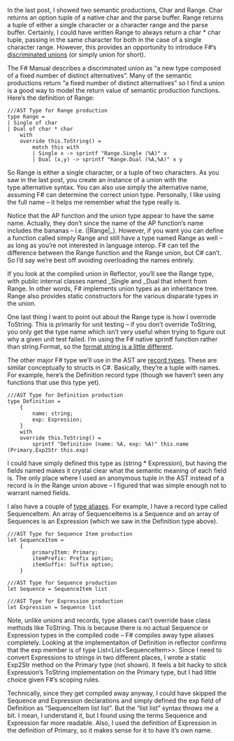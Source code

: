 In the last post, I showed two semantic productions, Char and Range.
Char returns an option tuple of a native char and the parse buffer.
Range returns a tuple of either a single character or a character range
and the parse buffer. Certainly, I could have written Range to always
return a char \* char tuple, passing in the same character for both in
the case of a single character range. However, this provides an
opportunity to introduce F\#’s [discriminated
unions](http://research.microsoft.com/fsharp/manual/quicktour.aspx#QuickTourDiscriminatedUnions)
(or simply union for short).

The F\# Manual describes a discriminated union as “a new type composed
of a fixed number of distinct alternatives”. Many of the semantic
productions return “a fixed number of distinct alternatives” so I find a
union is a good way to model the return value of semantic production
functions. Here’s the definition of Range:

``` {.brush: .fsharp}
///AST Type for Range production
type Range = 
| Single of char
| Dual of char * char
    with
    override this.ToString() =  
        match this with
        | Single x -> sprintf "Range.Single (%A)" x 
        | Dual (x,y) -> sprintf "Range.Dual (%A,%A)" x y
```

So Range is either a single character, or a tuple of two characters. As
you saw in the last post, you create an instance of a union with the
type.alternative syntax. You can also use simply the alternative name,
assuming F\# can determine the correct union type. Personally, I like
using the full name – it helps me remember what the type really is.

Notice that the AP function and the union type appear to have the same
name. Actually, they don’t since the name of the AP function’s name
includes the bananas – i.e. (|Range|\_). However, if you want you can
define a function called simply Range and still have a type named Range
as well – as long as you’re not interested in language interop. F\# can
tell the difference between the Range function and the Range union, but
C\# can’t. So I’d say we’re best off avoiding overloading the names
entirely.

If you look at the compiled union in Reflector, you’ll see the Range
type, with public internal classes named \_Single and \_Dual that
inherit from Range. In other words, F\# implements union types as an
inheritance tree.  Range also provides static constructors for the
various disparate types in the union.

One last thing I want to point out about the Range type is how I
overrode ToString. This is primarily for unit testing – if you don’t
override ToString, you only get the type name which isn’t very useful
when trying to figure out why a given unit test failed. I’m using the
F\# native sprintf function rather than string.Format, so the [format
string is a little
different](http://research.microsoft.com/fsharp/manual/fslib/Microsoft.FSharp.Text.Printf.html).

The other major F\# type we’ll use in the AST are [record
types](http://research.microsoft.com/fsharp/manual/quicktour.aspx#QuickTourRecords).
These are similar conceptually to structs in C\#. Basically, they’re a
tuple with names. For example, here’s the Definition record type (though
we haven’t seen any functions that use this type yet).

``` {.brush: .fsharp}
///AST Type for Definition production 
type Definition =   
    {  
        name: string;  
        exp: Expression;  
    }  
    with  
    override this.ToString() =   
        sprintf "Definition (name: %A, exp: %A)" this.name (Primary.Exp2Str this.exp)
```

I could have simply defined this type as (string \* Expression), but
having the fields named makes it crystal clear what the semantic meaning
of each field is. The only place where I used an anonymous tuple in the
AST instead of a record is in the Range union above – I figured that was
simple enough not to warrant named fields.

I also have a couple of [type
aliases](http://research.microsoft.com/fsharp/manual/quicktour.aspx#QuickTourTypeAbbreviations).
For example, I have a record type called SequenceItem. An array of
SequenceItems is a Sequence and an array of Sequences is an Expression
(which we saw in the Definition type above).

``` {.brush: .fsharp}
///AST Type for Sequence Item production
let SequenceItem = 
    {  
        primaryItem: Primary; 
        itemPrefix: Prefix option;      
        itemSuffix: Suffix option; 
    }

///AST Type for Sequence production
let Sequence = SequenceItem list 

///AST Type for Expression production
let Expression = Sequence list
```

Note, unlike unions and records, type aliases can’t override base class
methods like ToString. This is because there is no actual Sequence or
Expression types in the compiled code – F\# compiles away type aliases
completely. Looking at the implementaiton of Definition in reflector
confirms that the exp member is of type List\<List\<SequenceItem\>\>.
Since I need to convert Expressions to strings in two different places,
I wrote a static Exp2Str method on the Primary type (not shown). It
feels a bit hacky to stick Expression’s ToString implementation on the
Primary type, but I had little choice given F\#’s scoping rules.

Technically, since they get compiled away anyway, I could have skipped
the Sequence and Expression declarations and simply defined the exp
field of Definition as “SequenceItem list list”. But the “list list”
syntax throws me a bit. I mean, I understand it, but I found using the
terms Sequence and Expression far more readable. Also, I used the
definition of Expression in the definition of Primary, so it makes sense
for it to have it’s own name.
